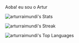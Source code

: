Aoba! eu sou o Artur

![arturraimundi's Stats](https://github-readme-stats.vercel.app/api?username=arturraimundi&theme=monokai&show_icons=true&hide_border=false&count_private=true)

![arturraimundi's Streak](https://github-readme-streak-stats.herokuapp.com/?user=arturraimundi&theme=monokai&hide_border=false)

![arturraimundi's Top Languages](https://github-readme-stats.vercel.app/api/top-langs/?username=arturraimundi&theme=monokai&show_icons=true&hide_border=false&layout=compact)


